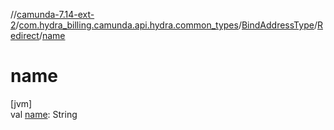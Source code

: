 //[camunda-7.14-ext-2](../../../../index.md)/[com.hydra_billing.camunda.api.hydra.common_types](../../index.md)/[BindAddressType](../index.md)/[Redirect](index.md)/[name](name.md)

# name

[jvm]\
val [name](name.md): String
